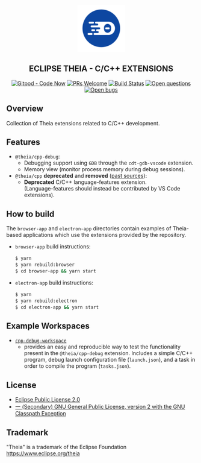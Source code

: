 <div align='center'>
<br />
<img src='./logo/theia.svg' alt='theia logo' width='125'>

<h2>ECLIPSE THEIA - C/C++ EXTENSIONS</h2>

<div id="badges" align="center">

  [![Gitpod - Code Now](https://img.shields.io/badge/Gitpod-code%20now-blue.svg?longCache=true)](https://gitpod.io#https://github.com/eclipse-theia/theia-cpp-extensions)
  [![PRs Welcome](https://img.shields.io/badge/PRs-welcome-brightgreen.svg?style=flat-curved)](https://github.com/eclipse-theia/theia-cpp-extensions/labels/help%20wanted)
  [![Build Status](https://api.travis-ci.com/eclipse-theia/theia-cpp-extensions.svg?branch=master)](https://travis-ci.com/eclipse-theia/theia-cpp-extensions)
  [![Open questions](https://img.shields.io/badge/Open-questions-blue.svg?style=flat-curved)](https://github.com/eclipse-theia/theia-cpp-extensions/labels/question)
  [![Open bugs](https://img.shields.io/badge/Open-bugs-red.svg?style=flat-curved)](https://github.com/eclipse-theia/theia-cpp-extensions/labels/bug)


</div>

</div>

## Overview
Collection of Theia extensions related to C/C++ development.

## Features
- `@theia/cpp-debug`:
   - Debugging support using `GDB` through the `cdt-gdb-vscode` extension.
   - Memory view (monitor process memory during debug sessions).
- `@theia/cpp` **deprecated** and **removed** ([past sources](https://github.com/eclipse-theia/theia-cpp-extensions/tree/184f7751f13e1ec021ccae3f076915867168d28d/packages/cpp)): 
   - **Deprecated** C/C++ language-features extension.\
   (Language-features should instead be contributed by VS Code extensions).

## How to build
The `browser-app` and `electron-app` directories contain examples of Theia-based applications which use the extensions
provided by the repository.

- `browser-app` build instructions:
  ```bash
  $ yarn
  $ yarn rebuild:browser
  $ cd browser-app && yarn start
  ```

- `electron-app` build instructions:
   ```bash
   $ yarn
   $ yarn rebuild:electron
   $ cd electron-app && yarn start
   ```

## Example Workspaces
- [`cpp-debug-workspace`](./examples/cpp-debug-workspace/README.md)
    - provides an easy and reproducible way to test the functionality present in the `@theia/cpp-debug` extension. Includes a simple C/C++ program, debug launch configuration file (`launch.json`), and a task in order to compile the program (`tasks.json`).

## License

- [Eclipse Public License 2.0](http://www.eclipse.org/legal/epl-2.0/)
- [一 (Secondary) GNU General Public License, version 2 with the GNU Classpath Exception](https://projects.eclipse.org/license/secondary-gpl-2.0-cp)

## Trademark
"Theia" is a trademark of the Eclipse Foundation
https://www.eclipse.org/theia
